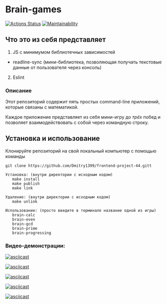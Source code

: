 # Brain-games
[![Actions Status](https://github.com/Dmitry1399/frontend-project-44/actions/workflows/hexlet-check.yml/badge.svg)](https://github.com/Dmitry1399/frontend-project-44/actions)
[![Maintainability](https://api.codeclimate.com/v1/badges/633ea65b7dbb0b0df822/maintainability)](https://codeclimate.com/github/Dmitry1399/frontend-project-44/maintainability)

## Что это из себя представляет
1. JS с минимумом библиотечных зависимостей
  + readline-sync (мини-библиотека, позволяющая получать текстовые данные от пользователя через консоль)
2. Eslint
### Описание
Этот репозиторий содержит пять простых command-line приложений, которые связаны с математикой. 

Каждое приложение представляет из себя мини-игру до *трёх* побед и позволяет взаимодействовать с собой через командную строку.

## Установка и использование
Клонируйте репозиторий на свой локальный компьютер с помощью команды 

`git clone https://github.com/Dmitry1399/frontend-project-44.gitt`

```bush
Установка: (внутри директории с исходным кодом)
   make install
   make publish
   make link

Удаление: (внутри директории с исходным кодом)
   make unlink

Использование: (просто введите в терминале название одной из игры)
   brain-calc
   brain-even
   brain-gcd
   brain-prime
   brain-progressing
   ```

### Видео-демонстрации:
[![asciicast](https://asciinema.org/a/8MCCx8HSR3gYvnDjzd4IMK6eQ.svg)](https://asciinema.org/a/8MCCx8HSR3gYvnDjzd4IMK6eQ)

[![asciicast](https://asciinema.org/a/uR3FRgVTbWCVakcYp6Nhwfj1e.svg)](https://asciinema.org/a/uR3FRgVTbWCVakcYp6Nhwfj1e)

[![asciicast](https://asciinema.org/a/4y2B3kRpg5lOmCGWlaXWWR2BQ.svg)](https://asciinema.org/a/4y2B3kRpg5lOmCGWlaXWWR2BQ)

[![asciicast](https://asciinema.org/a/tPerElIbSgc7IHrqwdVLh8yRZ.svg)](https://asciinema.org/a/tPerElIbSgc7IHrqwdVLh8yRZ)

[![asciicast](https://asciinema.org/a/z8dew0u0kvPOFWYanaETDfaIp.svg)](https://asciinema.org/a/z8dew0u0kvPOFWYanaETDfaIp)
